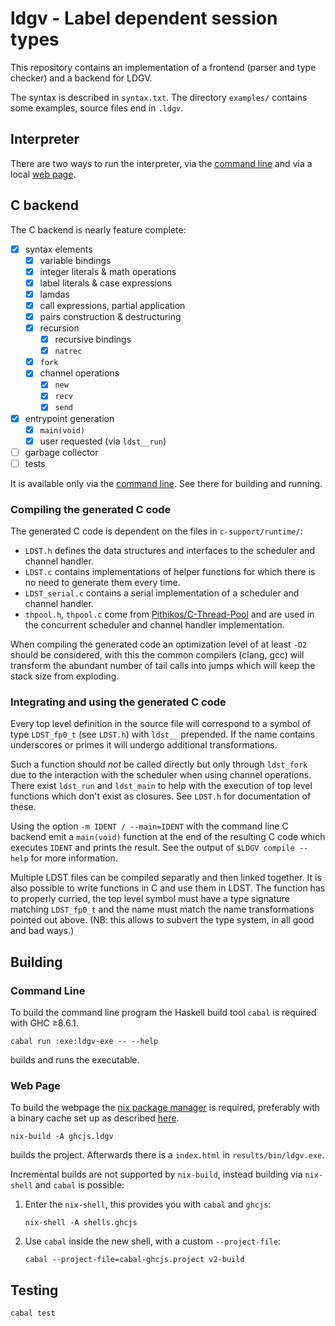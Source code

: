 # ldgv - Label dependent session types

This repository contains an implementation of a frontend (parser and
type checker) and a backend for LDGV.

The syntax is described in `syntax.txt`. The directory `examples/`
contains some examples, source files end in `.ldgv`.

## Interpreter

There are two ways to run the interpreter, via the [command
line](#command-line) and via a local [web page](#web-page).


## C backend

The C backend is nearly feature complete:

* [x] syntax elements
  * [x] variable bindings
  * [x] integer literals & math operations
  * [x] label literals & case expressions
  * [x] lamdas
  * [x] call expressions, partial application
  * [x] pairs construction & destructuring
  * [x] recursion
    * [x] recursive bindings
    * [x] `natrec`
  * [x] `fork`
  * [x] channel operations
    * [x] `new`
    * [x] `recv`
    * [x] `send`
* [x] entrypoint generation
    * [x] `main(void)`
    * [x] user requested (via `ldst__run`)
* [ ] garbage collector
* [ ] tests

It is available only via the [command line](#command-line). See there for
building and running.

### Compiling the generated C code

The generated C code is dependent on the files in `c-support/runtime/`:

* `LDST.h` defines the data structures and interfaces to the scheduler and
  channel handler.
* `LDST.c` contains implementations of helper functions for which there is no
  need to generate them every time.
* `LDST_serial.c` contains a serial implementation of a scheduler and channel
  handler.
* `thpool.h`, `thpool.c` come from [Pithikos/C-Thread-Pool][] and are used in
  the concurrent scheduler and channel handler implementation.

[Pithikos/C-Thread-Pool]: https://github.com/Pithikos/C-Thread-Pool

When compiling the generated code an optimization level of at least `-O2`
should be considered, with this the common compilers (clang, gcc) will
transform the abundant number of tail calls into jumps which will keep the
stack size from exploding.

### Integrating and using the generated C code

Every top level definition in the source file will correspond to a symbol of
type `LDST_fp0_t` (see `LDST.h`) with `ldst__` prepended. If the name contains
underscores or primes it will undergo additional transformations.

Such a function should *not* be called directly but only through `ldst_fork`
due to the interaction with the scheduler when using channel operations.
There exist `ldst_run` and `ldst_main` to help with the execution of top level
functions which don't exist as closures. See `LDST.h` for documentation of
these.

Using the option `-m IDENT / --main=IDENT` with the command line C backend emit
a `main(void)` function at the end of the resulting C code which executes
`IDENT` and prints the result. See the output of `$LDGV compile --help` for
more information.

Multiple LDST files can be compiled separatly and then linked together. It is
also possible to write functions in C and use them in LDST. The function has to
properly curried, the top level symbol must have a type signature matching
`LDST_fp0_t` and the name must match the name transformations pointed out
above. (NB: this allows to subvert the type system, in all good and bad ways.)


## Building

### Command Line

To build the command line program the Haskell build tool `cabal` is required with GHC ≥8.6.1.

```
cabal run :exe:ldgv-exe -- --help
```

builds and runs the executable.

### Web Page

To build the webpage the [nix package manager](https://nixos.org/nix/) is
required, preferably with a binary cache set up as described
[here](https://github.com/obsidiansystems/obelisk/blob/master/README.md).

```
nix-build -A ghcjs.ldgv
```

builds the project. Afterwards there is a `index.html` in `results/bin/ldgv.exe`.

Incremental builds are not supported by `nix-build`, instead building via
`nix-shell` and `cabal` is possible:

1. Enter the `nix-shell`, this provides you with `cabal` and `ghcjs`:

      ```
      nix-shell -A shells.ghcjs
      ```

2. Use `cabal` inside the new shell, with a custom `--project-file`:

      ```
      cabal --project-file=cabal-ghcjs.project v2-build
      ```


## Testing

```
cabal test
```
